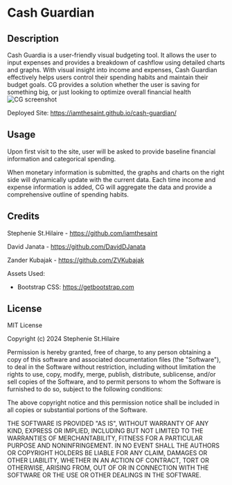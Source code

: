 # Cash Guardian

## Description

Cash Guardia is a user-friendly visual budgeting tool. It allows the user to input  expenses and provides a breakdown of cashflow using detailed charts and graphs. With visual insight into income and expenses, Cash Guardian effectively helps users control their spending habits and maintain their budget goals. CG provides a solution whether the user is saving for something big, or just looking to optimize overall financial health
![CG screenshot](https://github.com/user-attachments/assets/e2863341-6d6a-4470-a91a-40a660a05b9b)

Deployed Site: https://iamthesaint.github.io/cash-guardian/

## Usage

Upon first visit to the site, user will be asked to provide baseline financial information and categorical spending.

When monetary information is submitted, the graphs and charts on the right side will dynamically update with the current data. Each time income and expense information is added, CG will aggregate the data and provide a comprehensive outline of spending habits.

## Credits

Stephenie St.Hilaire - https://github.com/iamthesaint

David Janata - https://github.com/DavidDJanata

Zander Kubajak - https://github.com/ZVKubajak

Assets Used:

- Bootstrap CSS: https://getbootstrap.com

## License

MIT License

Copyright (c) 2024 Stephenie St.Hilaire

Permission is hereby granted, free of charge, to any person obtaining a copy
of this software and associated documentation files (the "Software"), to deal
in the Software without restriction, including without limitation the rights
to use, copy, modify, merge, publish, distribute, sublicense, and/or sell
copies of the Software, and to permit persons to whom the Software is
furnished to do so, subject to the following conditions:

The above copyright notice and this permission notice shall be included in all
copies or substantial portions of the Software.

THE SOFTWARE IS PROVIDED "AS IS", WITHOUT WARRANTY OF ANY KIND, EXPRESS OR
IMPLIED, INCLUDING BUT NOT LIMITED TO THE WARRANTIES OF MERCHANTABILITY,
FITNESS FOR A PARTICULAR PURPOSE AND NONINFRINGEMENT. IN NO EVENT SHALL THE
AUTHORS OR COPYRIGHT HOLDERS BE LIABLE FOR ANY CLAIM, DAMAGES OR OTHER
LIABILITY, WHETHER IN AN ACTION OF CONTRACT, TORT OR OTHERWISE, ARISING FROM,
OUT OF OR IN CONNECTION WITH THE SOFTWARE OR THE USE OR OTHER DEALINGS IN THE
SOFTWARE.

